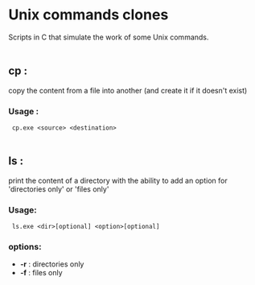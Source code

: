 # Unix commands clones
Scripts in C that simulate the work of some Unix commands. <br /><br />

## cp :
copy the content from a file into another (and create it if it doesn't exist)
### Usage : 
``` cp.exe <source> <destination>```
<br /><br />
## ls : 
print the content of a directory with the ability to add an option for 'directories only' or 'files only' 
### Usage: 
``` ls.exe <dir>[optional] <option>[optional]```
### options:
- __-r__ : directories only
- __-f__ : files only

